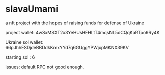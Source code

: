 # slavaUmami
a nft project with the hopes of raising funds for defense of Ukraine

project wallet: 4wSxMSXT2x3YeHUsHEHLtT4mqsNL5dCQqKaRTpo9Ry4K

Ukraine sol wallet: 66pJhhESDjdeBBDdkKmxYYd7q6GUggYPWjxpMKNX39KV


starting sol : 6


issues: default RPC not good enough.  